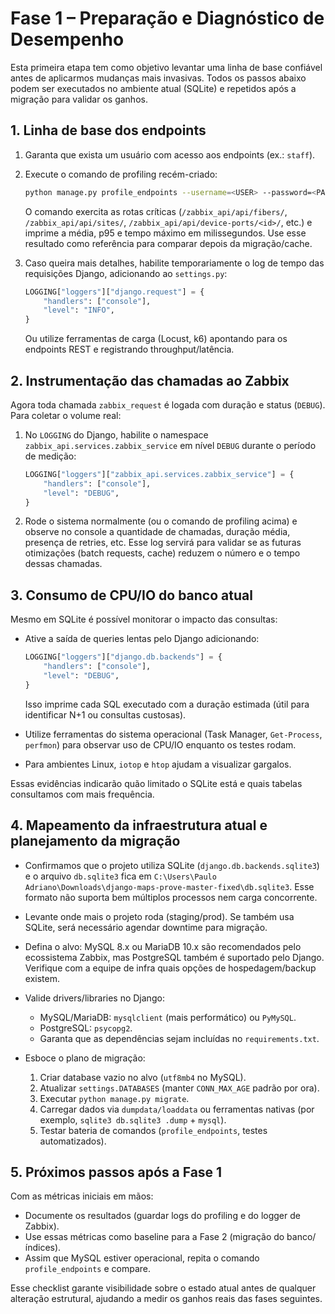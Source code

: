 # Fase 1 – Preparação e Diagnóstico de Desempenho

Esta primeira etapa tem como objetivo levantar uma linha de base confiável antes de aplicarmos mudanças mais invasivas. Todos os passos abaixo podem ser executados no ambiente atual (SQLite) e repetidos após a migração para validar os ganhos.

## 1. Linha de base dos endpoints

1. Garanta que exista um usuário com acesso aos endpoints (ex.: `staff`).
2. Execute o comando de profiling recém-criado:

   ```bash
   python manage.py profile_endpoints --username=<USER> --password=<PASS> --runs=5
   ```

   O comando exercita as rotas críticas (`/zabbix_api/api/fibers/`, `/zabbix_api/api/sites/`, `/zabbix_api/api/device-ports/<id>/`, etc.) e imprime a média, p95 e tempo máximo em milissegundos. Use esse resultado como referência para comparar depois da migração/cache.

3. Caso queira mais detalhes, habilite temporariamente o log de tempo das requisições Django, adicionando ao `settings.py`:

   ```python
   LOGGING["loggers"]["django.request"] = {
       "handlers": ["console"],
       "level": "INFO",
   }
   ```

   Ou utilize ferramentas de carga (Locust, k6) apontando para os endpoints REST e registrando throughput/latência.

## 2. Instrumentação das chamadas ao Zabbix

Agora toda chamada `zabbix_request` é logada com duração e status (`DEBUG`). Para coletar o volume real:

1. No `LOGGING` do Django, habilite o namespace `zabbix_api.services.zabbix_service` em nível `DEBUG` durante o período de medição:

   ```python
   LOGGING["loggers"]["zabbix_api.services.zabbix_service"] = {
       "handlers": ["console"],
       "level": "DEBUG",
   }
   ```

2. Rode o sistema normalmente (ou o comando de profiling acima) e observe no console a quantidade de chamadas, duração média, presença de retries, etc. Esse log servirá para validar se as futuras otimizações (batch requests, cache) reduzem o número e o tempo dessas chamadas.

## 3. Consumo de CPU/IO do banco atual

Mesmo em SQLite é possível monitorar o impacto das consultas:

- Ative a saída de queries lentas pelo Django adicionando:

  ```python
  LOGGING["loggers"]["django.db.backends"] = {
      "handlers": ["console"],
      "level": "DEBUG",
  }
  ```

  Isso imprime cada SQL executado com a duração estimada (útil para identificar N+1 ou consultas custosas).

- Utilize ferramentas do sistema operacional (Task Manager, `Get-Process`, `perfmon`) para observar uso de CPU/IO enquanto os testes rodam.

- Para ambientes Linux, `iotop` e `htop` ajudam a visualizar gargalos.

Essas evidências indicarão quão limitado o SQLite está e quais tabelas consultamos com mais frequência.

## 4. Mapeamento da infraestrutura atual e planejamento da migração

- Confirmamos que o projeto utiliza SQLite (`django.db.backends.sqlite3`) e o arquivo `db.sqlite3` fica em `C:\Users\Paulo Adriano\Downloads\django-maps-prove-master-fixed\db.sqlite3`. Esse formato não suporta bem múltiplos processos nem carga concorrente.

- Levante onde mais o projeto roda (staging/prod). Se também usa SQLite, será necessário agendar downtime para migração.

- Defina o alvo: MySQL 8.x ou MariaDB 10.x são recomendados pelo ecossistema Zabbix, mas PostgreSQL também é suportado pelo Django. Verifique com a equipe de infra quais opções de hospedagem/backup existem.

- Valide drivers/libraries no Django:
  * MySQL/MariaDB: `mysqlclient` (mais performático) ou `PyMySQL`.
  * PostgreSQL: `psycopg2`.
  * Garanta que as dependências sejam incluídas no `requirements.txt`.

- Esboce o plano de migração:
  1. Criar database vazio no alvo (`utf8mb4` no MySQL).
  2. Atualizar `settings.DATABASES` (manter `CONN_MAX_AGE` padrão por ora).
  3. Executar `python manage.py migrate`.
  4. Carregar dados via `dumpdata/loaddata` ou ferramentas nativas (por exemplo, `sqlite3 db.sqlite3 .dump` + `mysql`).
  5. Testar bateria de comandos (`profile_endpoints`, testes automatizados).

## 5. Próximos passos após a Fase 1

Com as métricas iniciais em mãos:

- Documente os resultados (guardar logs do profiling e do logger de Zabbix).
- Use essas métricas como baseline para a Fase 2 (migração do banco/índices).
- Assim que MySQL estiver operacional, repita o comando `profile_endpoints` e compare.

Esse checklist garante visibilidade sobre o estado atual antes de qualquer alteração estrutural, ajudando a medir os ganhos reais das fases seguintes.
